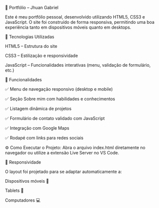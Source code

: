 📌 Portfólio – Jhuan Gabriel

Este é meu portfólio pessoal, desenvolvido utilizando HTML5, CSS3 e JavaScript.
O site foi construído de forma responsiva, permitindo uma boa experiência tanto em dispositivos móveis quanto em desktops.

🚀 Tecnologias Utilizadas

HTML5 – Estrutura do site

CSS3 – Estilização e responsividade

JavaScript – Funcionalidades interativas (menu, validação de formulário, etc.)

🎨 Funcionalidades

✅ Menu de navegação responsivo (desktop e mobile)

✅ Seção Sobre mim com habilidades e conhecimentos

✅ Listagem dinâmica de projetos

✅ Formulário de contato validado com JavaScript

✅ Integração com Google Maps

✅ Rodapé com links para redes sociais

⚙️ Como Executar o Projeto:
Abra o arquivo index.html diretamente no navegador ou utilize a extensão Live Server no VS Code.

📱 Responsividade

O layout foi projetado para se adaptar automaticamente a:

Dispositivos móveis 📱

Tablets 📲

Computadores 💻


